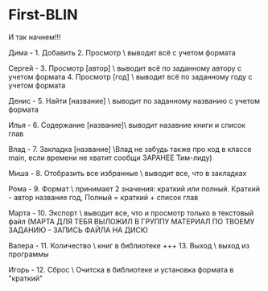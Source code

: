 First-BLIN
==========

И так начнем!!!

Дима	-	1. Добавить
          	2. Просмотр 		\\ выводит всё с учетом формата

Сергей	-	3. Просмотр [автор]	\\ выводит всё по заданному автору с учетом формата
         	4. Просмотр [год]	\\ выводит всё по заданному году с учетом формата

Денис	-	5. Найти [название]	\\ выводит по заданному названию с учетом формата

Илья	-	6. Содержание [название]\\ выводит назавние книги и список глав

Влад	-	7. Закладка [название]	\\Влад не забудь также про код в классе main, если времени не хватит сообщи ЗАРАНЕЕ Тим-лиду)

Миша	-	8. Отобразить все избранные \\ выводит все, что в закладках

Рома	-	9. Формат 		\\ принимает 2 значения: краткий или полный. Краткий - автор название год, Полный = краткий + список глав

Марта	-	10. Экспорт		\\ выводит все, что и просмотр только в текстовый файл (МАРТА ДЛЯ ТЕБЯ ВЫЛОЖИЛ В ГРУППУ МАТЕРИАЛ ПО ТВОЕМУ ЗАДАНИЮ - ЗАПИСЬ ФАЙЛА НА ДИСК)

Валера	-	11. Количество		\\ книг в библиотеке +++ 13. Выход \\ выход из программы
       
Игорь	-	12. Сброс		\\ Очитска в библиотеке и установка формата в "краткий"




          

       
       

